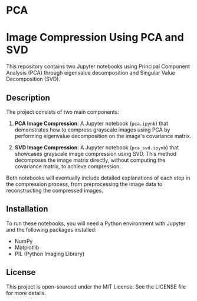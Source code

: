 # PCA
# Image Compression Using PCA and SVD

This repository contains two Jupyter notebooks using Principal Component Analysis (PCA) through eigenvalue decomposition and Singular Value Decomposition (SVD).

## Description

The project consists of two main components:

1. **PCA Image Compression**: A Jupyter notebook (`pca.ipynb`) that demonstrates how to compress grayscale images using PCA by performing eigenvalue decomposition on the image's covariance matrix.

2. **SVD Image Compression**: A Jupyter notebook (`pca_svd.ipynb`) that showcases grayscale image compression using SVD. This method decomposes the image matrix directly, without computing the covariance matrix, to achieve compression.

Both notebooks will eventually include detailed explanations of each step in the compression process, from preprocessing the image data to reconstructing the compressed images.

## Installation

To run these notebooks, you will need a Python environment with Jupyter and the following packages installed:
- NumPy
- Matplotlib
- PIL (Python Imaging Library)

## License

This project is open-sourced under the MIT License. See the LICENSE file for more details.
